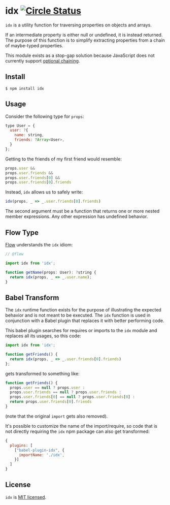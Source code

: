 # idx [![Circle Status](https://circleci.com/gh/facebookincubator/idx/tree/master.svg?style=shield&circle-token=da61f3cf105f22309c8ca0ba4482daa538bf5349)](https://circleci.com/gh/facebookincubator/idx)

`idx` is a utility function for traversing properties on objects and arrays.

If an intermediate property is either null or undefined, it is instead returned.
The purpose of this function is to simplify extracting properties from a chain
of maybe-typed properties.

This module exists as a stop-gap solution because JavaScript does not currently
support [optional chaining](https://github.com/tc39/proposal-optional-chaining).

## Install

```shell
$ npm install idx
```

## Usage

Consider the following type for `props`:

```javascript
type User = {
  user: ?{
    name: string,
    friends: ?Array<User>,
  }
};
```

Getting to the friends of my first friend would resemble:

```javascript
props.user &&
props.user.friends &&
props.user.friends[0] &&
props.user.friends[0].friends
```

Instead, `idx` allows us to safely write:

```javascript
idx(props, _ => _.user.friends[0].friends)
```

The second argument must be a function that returns one or more nested member
expressions. Any other expression has undefined behavior.

## Flow Type

[Flow](https://flow.org/) understands the `idx` idiom:

```javascript
// @flow

import idx from 'idx';

function getName(props: User): ?string {
  return idx(props, _ => _.user.name);
}
```

## Babel Transform

The `idx` runtime function exists for the purpose of illustrating the expected
behavior and is not meant to be executed. The `idx` function is used in
conjunction with a Babel plugin that replaces it with better performing code.

This babel plugin searches for requires or imports to the `idx` module and
replaces all its usages, so this code:

```javascript
import idx from 'idx';

function getFriends() {
  return idx(props, _ => _.user.friends[0].friends)
};
```

gets transformed to something like:

```javascript
function getFriends() {
  props.user == null ? props.user :
  props.user.friends == null ? props.user.friends :
  props.user.friends[0] == null ? props.user.friends[0] :
  return props.user.friends[0].friends
}
```

(note that the original `import` gets also removed).

It's possible to customize the name of the import/require, so code that is not
directly requiring the `idx` npm package can also get transformed:

```javascript
{
  plugins: [
    ["babel-plugin-idx", {
      importName: './idx',
    }]
  ]
}
```

## License

`idx` is [MIT licensed](./LICENSE).
